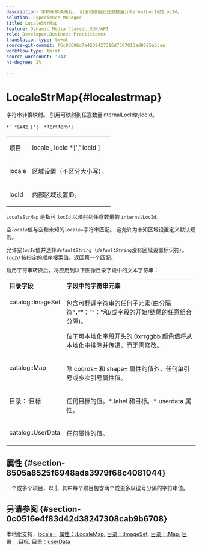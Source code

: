 ```yaml
---
description: 字符串转换映射。 引用可映射到任意数量internalLocId的locId。
solution: Experience Manager
title: LocaleStrMap
feature: Dynamic Media Classic,SDK/API
role: Developer,Business Practitioner
translation-type: tm+mt
source-git-commit: f6c97606d7a4209427316d7367013ad9585a5cae
workflow-type: tm+mt
source-wordcount: '243'
ht-degree: 2%

---
```



# LocaleStrMap{#localestrmap}

字符串转换映射。 引用可映射到任意数量internalLocId的locId。

`*``*&#42;['|' *`itemitem`*]`

<table id="simpletable_26A9A6904C85459F89DCDD98C14139CA"> 
 <tr class="strow"> 
  <td class="stentry"> <p> <span class="varname"> 项目 </span> </p> </td> 
  <td class="stentry"> <p> <span class="varname"> locale  </span>, <span class="varname"> locId  </span>*[','  <span class="varname"> locId  </span>] </p> </td> 
 </tr> 
 <tr class="strow"> 
  <td class="stentry"> <p> <span class="varname"> locale </span> </p> </td> 
  <td class="stentry"> <p>区域设置（不区分大小写）。 </p> </td> 
 </tr> 
 <tr class="strow"> 
  <td class="stentry"> <p> <span class="varname"> locId  </span> </p> </td> 
  <td class="stentry"> <p>内部区域设置ID。 </p> </td> 
 </tr> 
</table>

`LocaleStrMap` 是指可 `locId` 以映射到任意数量的 `internalLocId`。

空&#x200B;*`locale`*&#x200B;值与空和未知的`locale=`字符串匹配。 这允许为未知区域设置定义默认规则。

允许空&#x200B;*`locId`*&#x200B;值并选择&#x200B;*`defaultString`*（*`defaultString`*&#x200B;没有区域设置标识符）。 *`locId`* 按指定的顺序搜索值。返回第一个匹配。

启用字符串转换后，将应用到以下图像目录字段中的文本字符串：

<table id="table_EE0321F9890B45CA8C364178F5100D40"> 
 <tbody> 
  <tr valign="top"> 
   <td> <b>目录字段</b> </td> 
   <td> <b>字段中的字符串元素</b> </td> 
  </tr> 
  <tr valign="top"> 
   <td> <p> <span class="codeph"> catalog::ImageSet  </span> </p> </td> 
   <td> <p>包含可翻译字符串的任何子元素(由分隔符“，”“；”“：”和/或字段的开始/结尾的任意组合分隔)。 </p> <p>位于可本地化字段开头的<span class="codeph"> 0xrrggbb </span>颜色值将从本地化中排除并传递，而无需修改。 </p> </td> 
  </tr> 
  <tr valign="top"> 
   <td> <p> <span class="codeph"> catalog::Map  </span> </p> </td> 
   <td> <p>除<span class="codeph"> coords= </span>和<span class="codeph"> shape= </span>属性的值外，任何单引号或多次引号属性值。 </p> </td> 
  </tr> 
  <tr valign="top"> 
   <td> <p> <span class="codeph"> 目录：:目标  </span> </p> </td> 
   <td> <p>任何<span class="filepath">目标的值。*.label </span>和<span class="filepath">目标。*.userdata </span>属性。 </p> </td> 
  </tr> 
  <tr valign="top"> 
   <td> <p> <span class="codeph"> catalog::UserData  </span> </p> </td> 
   <td> <p>任何属性的值。 </p> </td> 
  </tr> 
 </tbody> 
</table>

## 属性 {#section-8505a8525f6948ada3979f68c4081044}

一个或多个项目，以 |，其中每个项目包含两个或更多以逗号分隔的字符串值。

## 另请参阅 {#section-0c0516e4f83d42d38247308cab9b6708}

本地化支持，[locale=](../../../../../is-api/http-ref/image-serving-api-ref/c-http-protocol-reference/c-command-reference/r-locale.md#reference-8a846b2fbc004a12821b956ed3b25cfb), [属性：:LocaleMap](../../../../../is-api/image-catalog/image-serving-api-ref/c-image-catalog-reference/c-attributes-reference/r-localemap.md#reference-49bbf598f8ea47c3a563755cef306318), [目录：:ImageSet](/help/aem-is-ir-api/is-api/image-catalog/image-serving-api-ref/c-image-catalog-reference/c-image-svg-data-reference/c-image-data-reference/r-imageset-cat.md), [目录：:Map](/help/aem-is-ir-api/is-api/image-catalog/image-serving-api-ref/c-image-catalog-reference/c-image-svg-data-reference/c-image-data-reference/r-map-cat.md), [目录：:目标](/help/aem-is-ir-api/is-api/image-catalog/image-serving-api-ref/c-image-catalog-reference/c-image-svg-data-reference/c-image-data-reference/r-targets-cat.md), [目录：userData](/help/aem-is-ir-api/is-api/image-catalog/image-serving-api-ref/c-image-catalog-reference/c-image-svg-data-reference/c-image-data-reference/r-userdata-cat.md)
